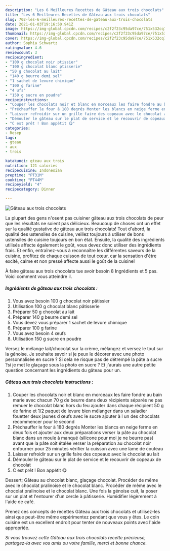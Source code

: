 ```yaml
---
description: "Les 6 Meilleures Recettes de Gâteau aux trois chocolats"
title: "Les 6 Meilleures Recettes de Gâteau aux trois chocolats"
slug: 702-les-6-meilleures-recettes-de-gateau-aux-trois-chocolats
date: 2021-01-03T19:16:50.941Z
image: https://img-global.cpcdn.com/recipes/c2f2f23c95da97ce/751x532cq70/gateau-aux-trois-chocolats-photo-principale-de-la-recette.jpg
thumbnail: https://img-global.cpcdn.com/recipes/c2f2f23c95da97ce/751x532cq70/gateau-aux-trois-chocolats-photo-principale-de-la-recette.jpg
cover: https://img-global.cpcdn.com/recipes/c2f2f23c95da97ce/751x532cq70/gateau-aux-trois-chocolats-photo-principale-de-la-recette.jpg
author: Sophia Schwartz
ratingvalue: 4.6
reviewcount: 3
recipeingredient:
- "100 g chocolat noir ptissier"
- "100 g chocolat blanc ptisserie"
- "50 g chocolat au lait"
- "140 g beurre demi sel"
- "1 sachet de levure chimique"
- "100 g farine"
- "4 ufs"
- "150 g sucre en poudre"
recipeinstructions:
- "Couper les chocolats noir et blanc en morceaux les faire fondre au bain marie avec chacun 70 g de beurre dans deux récipients séparés ne pas remuer le chocolat blanc hors du feu ajouter dans chaque récipient 50 g de farine et 1/2 paquet de levure bien mélanger dans un saladier fouetter deux jaunes d œufs avec le sucre ajouter à l un des chocolats recommencer pour le second"
- "Préchauffer le four à 180 degrés Monter les blancs en neige ferme en deux fois et ajouter aux deux préparations verser la pâte au chocolat blanc dans un moule à manqué (silicone pour moi je ne beurre pas) avant que la pâte soit étalée verser la préparation au chocolat noir enfourner pour 25 minutes vérifier la cuisson avec une lame de couteau"
- "Laisser refroidir sur un grille faire des copeaux avec le chocolat au lait"
- "Démouler le gâteau sur le plat de service et le recouvrir de copeaux de chocolat"
- "C est prêt ! Bon appétit 😋"
categories:
- Resep
tags:
- gteau
- aux
- trois

katakunci: gteau aux trois 
nutrition: 121 calories
recipecuisine: Indonesian
preptime: "PT31M"
cooktime: "PT44M"
recipeyield: "4"
recipecategory: Dinner

---
```



![Gâteau aux trois chocolats](https://img-global.cpcdn.com/recipes/c2f2f23c95da97ce/751x532cq70/gateau-aux-trois-chocolats-photo-principale-de-la-recette.jpg)

La plupart des gens n'osent pas cuisiner gâteau aux trois chocolats de peur que les résultats ne soient pas délicieux. Beaucoup de choses ont un effet sur la qualité gustative de gâteau aux trois chocolats! Tout d'abord, la qualité des ustensiles de cuisine, veillez toujours à utiliser de bons ustensiles de cuisine toujours en bon état. Ensuite, la qualité des ingrédients utilisés affecte également le goût, vous devez donc utiliser des ingrédients frais. Et enfin, entraînez-vous à reconnaître les différentes saveurs de la cuisine, profitez de chaque cuisson de tout cœur, car la sensation d'être excité, calme et non pressé affecte aussi le goût de la cuisine!

<!--inarticleads1-->

À faire gâteau aux trois chocolats tue avoir besoin 8 Ingrédients et 5 pas. Voici comment vous atteindre il.

##### Ingrédients de gâteau aux trois chocolats :

1. Vous avez besoin 100 g chocolat noir pâtissier
1. Utilisation 100 g chocolat blanc pâtisserie
1. Préparer 50 g chocolat au lait
1. Préparer 140 g beurre demi sel
1. Vous devez vous préparer 1 sachet de levure chimique
1. Préparer 100 g farine
1. Vous avez besoin 4 œufs
1. Utilisation 150 g sucre en poudre


Versez le mélange lait/chocolat sur la crème, mélangez et versez le tout sur la génoise. Je souhaite savoir si je peux le décorer avec une photo personnalisée en sucre ? Si cela ne risque pas de détrempé la pâte a sucre ?si je met le glaçage sous la photo en sucre ? Et j&#39;aurais une autre petite question concernant les ingrédients du gâteau pour un. 

<!--inarticleads2-->

##### Gâteau aux trois chocolats instructions :

1. Couper les chocolats noir et blanc en morceaux les faire fondre au bain marie avec chacun 70 g de beurre dans deux récipients séparés ne pas remuer le chocolat blanc hors du feu ajouter dans chaque récipient 50 g de farine et 1/2 paquet de levure bien mélanger dans un saladier fouetter deux jaunes d œufs avec le sucre ajouter à l un des chocolats recommencer pour le second
1. Préchauffer le four à 180 degrés Monter les blancs en neige ferme en deux fois et ajouter aux deux préparations verser la pâte au chocolat blanc dans un moule à manqué (silicone pour moi je ne beurre pas) avant que la pâte soit étalée verser la préparation au chocolat noir enfourner pour 25 minutes vérifier la cuisson avec une lame de couteau
1. Laisser refroidir sur un grille faire des copeaux avec le chocolat au lait
1. Démouler le gâteau sur le plat de service et le recouvrir de copeaux de chocolat
1. C est prêt ! Bon appétit 😋


Dessert; Gâteau au chocolat blanc, glaçage chocolat. Procéder de même avec le chocolat pralinoise et le chocolat blanc. Procéder de même avec le chocolat pralinoise et le chocolat blanc. Une fois la génoise cuit, la poser sur un plat et l&#39;entourer d&#39;un cercle à pâtisserie. Humidifier légèrement à l&#39;aide de café. 

<!--inarticleads1-->

<p>
Prenez ces concepts de recettes Gâteau aux trois chocolats et utilisez-les ainsi que peut-être même expérimentez pendant que vous y êtes. Le coin cuisine est un excellent endroit pour tenter de nouveaux points avec l'aide appropriée.
</p>

<p>
<i>Si vous trouvez cette Gâteau aux trois chocolats recette précieuse, partagez-la avec vos amis ou votre famille, merci et bonne chance.</i>
</p>
